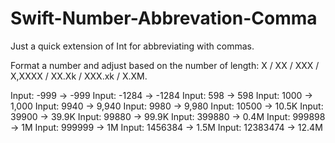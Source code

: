 # Swift-Number-Abbrevation-Comma
Just a quick extension of Int for abbreviating with commas.

Format a number and adjust based on the number of length: X / XX / XXX / X,XXXX / XX.Xk / XXX.xk / X.XM.

Input: -999 -> -999
Input: -1284 -> -1284
Input: 598 -> 598
Input: 1000 -> 1,000
Input: 9940 -> 9,940
Input: 9980 -> 9,980
Input: 10500 -> 10.5K
Input: 39900 -> 39.9K
Input: 99880 -> 99.9K
Input: 399880 -> 0.4M
Input: 999898 -> 1M
Input: 999999 -> 1M
Input: 1456384 -> 1.5M
Input: 12383474 -> 12.4M
